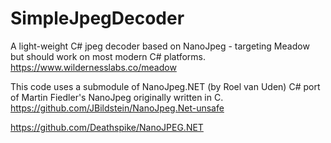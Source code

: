 # SimpleJpegDecoder
A light-weight C# jpeg decoder based on NanoJpeg - targeting Meadow but should work on most modern C# platforms. https://www.wildernesslabs.co/meadow


This code uses a submodule of NanoJpeg.NET (by Roel van Uden) C# port of Martin Fiedler's NanoJpeg originally written in C. 
https://github.com/JBildstein/NanoJpeg.Net-unsafe

https://github.com/Deathspike/NanoJPEG.NET


